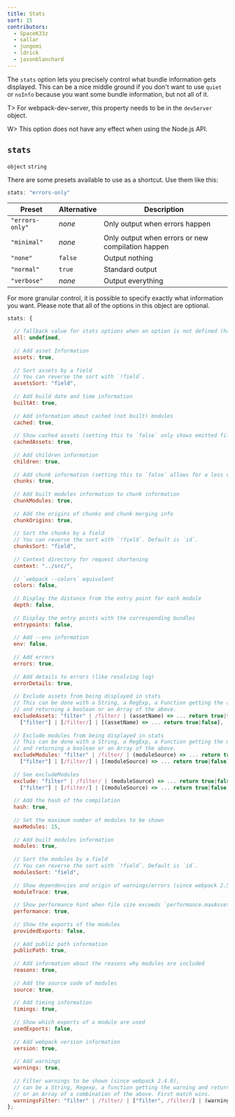 ```yaml
---
title: Stats
sort: 15
contributors:
  - SpaceK33z
  - sallar
  - jungomi
  - ldrick
  - jasonblanchard
---
```


The `stats` option lets you precisely control what bundle information gets displayed. This can be a nice middle ground if you don't want to use `quiet` or `noInfo` because you want some bundle information, but not all of it.

T> For webpack-dev-server, this property needs to be in the `devServer` object.

W> This option does not have any effect when using the Node.js API.

## `stats`

`object` `string`

There are some presets available to use as a shortcut. Use them like this:

```js
stats: "errors-only"
```

| Preset | Alternative | Description |
|--------|-------------|-------------|
| `"errors-only"` | *none*  | Only output when errors happen |
| `"minimal"`     | *none*  | Only output when errors or new compilation happen |
| `"none"`        | `false` | Output nothing |
| `"normal"`      | `true`  | Standard output |
| `"verbose"`     | *none*  | Output everything |

For more granular control, it is possible to specify exactly what information you want. Please note that all of the options in this object are optional.

``` js
stats: {

  // fallback value for stats options when an option is not defined (has precedence over local webpack defaults)
  all: undefined,
  
  // Add asset Information
  assets: true,
  
  // Sort assets by a field
  // You can reverse the sort with `!field`.
  assetsSort: "field",
  
  // Add build date and time information
  builtAt: true,
  
  // Add information about cached (not built) modules
  cached: true,
  
  // Show cached assets (setting this to `false` only shows emitted files)
  cachedAssets: true,
  
  // Add children information
  children: true,
  
  // Add chunk information (setting this to `false` allows for a less verbose output)
  chunks: true,
  
  // Add built modules information to chunk information
  chunkModules: true,
  
  // Add the origins of chunks and chunk merging info
  chunkOrigins: true,
  
  // Sort the chunks by a field
  // You can reverse the sort with `!field`. Default is `id`.
  chunksSort: "field",
  
  // Context directory for request shortening
  context: "../src/",
  
  // `webpack --colors` equivalent
  colors: false,
  
  // Display the distance from the entry point for each module
  depth: false,
  
  // Display the entry points with the corresponding bundles
  entrypoints: false,
  
  // Add --env information
  env: false,
  
  // Add errors
  errors: true,
  
  // Add details to errors (like resolving log)
  errorDetails: true,
  
  // Exclude assets from being displayed in stats
  // This can be done with a String, a RegExp, a Function getting the assets name
  // and returning a boolean or an Array of the above.
  excludeAssets: "filter" | /filter/ | (assetName) => ... return true|false |
    ["filter"] | [/filter/] | [(assetName) => ... return true|false],
    
  // Exclude modules from being displayed in stats
  // This can be done with a String, a RegExp, a Function getting the modules source
  // and returning a boolean or an Array of the above.
  excludeModules: "filter" | /filter/ | (moduleSource) => ... return true|false |
    ["filter"] | [/filter/] | [(moduleSource) => ... return true|false],
    
  // See excludeModules
  exclude: "filter" | /filter/ | (moduleSource) => ... return true|false |
    ["filter"] | [/filter/] | [(moduleSource) => ... return true|false],
    
  // Add the hash of the compilation
  hash: true,
  
  // Set the maximum number of modules to be shown
  maxModules: 15,
  
  // Add built modules information
  modules: true,
  
  // Sort the modules by a field
  // You can reverse the sort with `!field`. Default is `id`.
  modulesSort: "field",
  
  // Show dependencies and origin of warnings/errors (since webpack 2.5.0)
  moduleTrace: true,
  
  // Show performance hint when file size exceeds `performance.maxAssetSize`
  performance: true,
  
  // Show the exports of the modules
  providedExports: false,
  
  // Add public path information
  publicPath: true,
  
  // Add information about the reasons why modules are included
  reasons: true,
  
  // Add the source code of modules
  source: true,
  
  // Add timing information
  timings: true,
  
  // Show which exports of a module are used
  usedExports: false,
  
  // Add webpack version information
  version: true,
  
  // Add warnings
  warnings: true,
  
  // Filter warnings to be shown (since webpack 2.4.0),
  // can be a String, Regexp, a function getting the warning and returning a boolean
  // or an Array of a combination of the above. First match wins.
  warningsFilter: "filter" | /filter/ | ["filter", /filter/] | (warning) => ... return true|false
};
```
